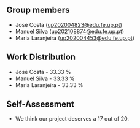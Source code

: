 ## Group members

- José Costa (up202004823@edu.fe.up.pt)
- Manuel Silva (up202108874@edu.fe.up.pt)
- Maria Laranjeira (up202004453@edu.fe.up.pt)

## Work Distribution

- José Costa - 33.33 %
- Manuel Silva - 33.33 %
- Maria Laranjeira - 33.33 %

## Self-Assessment

- We think our project deserves a 17 out of 20.
